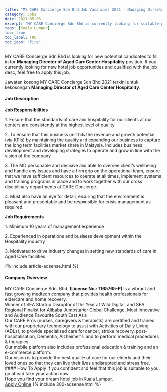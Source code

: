 ```yaml
---
title: "MY CARE Concierge Sdn Bhd Job Vacancies 2021 - Managing Director of Aged Care Center Hospitality" 
category: Jobs 
date: 2021-05-06 
excerpt: "MY CARE Concierge Sdn Bhd is currently looking for suitable person to fill in the Managing Director of Aged Care Center Hospitality which positioned at Kuala Lumpur" 
tags: [Kuala Lumpur] 
toc: true 
toc_label: TOC 
toc_icon: "fire" 
--- 
```


<p>MY CARE Concierge Sdn Bhd is looking for new potential candidates to fill in for <b>Managing Director of Aged Care Center Hospitality</b> position. If you currently looking for new hotel job opportunities and qualified with the job desc, feel free to apply this job.
</p>Jawatan kosong MY CARE Concierge Sdn Bhd 2021 terkini untuk kekosongan <b>Managing Director of Aged Care Center Hospitality</b>. 
<div><div><h4>Job Description</h4></div><div><div><span><div><p><strong>Job Responsibilities</strong></p><p>1. Ensure that the standards of care and hospitality for our clients at our centers are consistently at the highest level of quality.&#160;</p><p>2. To ensure that this business unit hits the revenue and growth potential (via KPIs) by maintaining the quality and expanding our business to capture the long term facilities market share in Malaysia. Includes business development and developing strategies to operate and grow in line with the vision of the company.</p><p>3. The MD personable and decisive and able to oversee client&#8217;s wellbeing and handle any issues and have a firm grip on the operational team, ensure that we have sufficient resources to operate at all times, implement systems and training programs in place and to work together with our cross disciplinary departments at CARE Concierge.</p><p>4. Must also have an eye for detail, ensuring that the environment is pleasant and presentable and be responsible for crisis management as required.</p><p><strong>Job Requirements</strong></p><p>1. Minimum 10 years of management experience</p><p>2. Experienced in operations and business development within the Hospitality industry</p><p>3. Motivated to drive industry changes in setting new standards of care in Aged Care facilities</p></div></span></div></div></div> 
{% include article-adsense.html %} 
<div><div><h4>Company Overview</h4></div><div><div><span><div><div>MY CARE Concierge Sdn. Bhd.&#160;<strong>(License No.: 1165765-P</strong><strong>)&#160;</strong>is a vibrant and fast growing medtech company that provides health professionals for eldercare and home recovery.&#160;</div>
<div>Winner of SEA Startup Disruptor of the Year at Wild Digital, and SEA Regional Finalist for Alibaba Jumpstarter Global Challenge, Most Innovative and Audience Favourite South East Asia</div>
<div>Our CARE Pros (nurses, caregivers &amp; therapists) are certified and trained with our proprietary technology to assist with Activities of Daily Living (ADLs), to provide specialised care for cancer, stroke recovery, post-hospitalisation, Dementia, Alzheimer's, and to perform medical procedures &amp; therapies.</div>
<div>Our mobile platform also includes professional education &amp; training and an e-commerce platform.&#160;</div>
<div>Our vision is to provide the best quality of care for our elderly and their loved ones so that they can live their lives undisrupted and stress free.</div></div></span></div></div></div> 
#### How To Apply 
If you confident and feel that this job is suitable to you, go ahead take your action now. <br/> 
Hope you find your dream hotel job in Kuala Lumpur. <br/> 
<a href="https://www.jobstreet.com.my/en/job/managing-director-of-aged-care-center-hospitality-4557931?jobId=jobstreet-my-job-4557931" class="btn btn--info" target="_blank" rel="nofollow noopenner">Apply Online</a> 
{% include 300-adsense.html %} 
